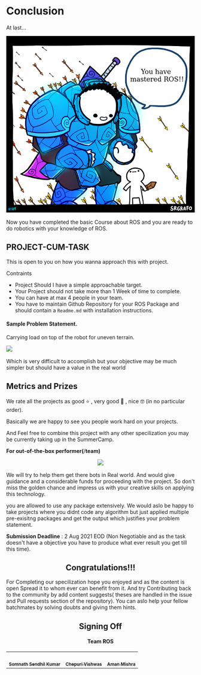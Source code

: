 # Conclusion

At last...
<p align="center"> <img src="meme.jpg" width="700"/> </p>

Now you have completed the basic Course about ROS and you are ready to do robotics with your knowledge of ROS.

## PROJECT-CUM-TASK
This is open to you on how you wanna approach this with project.

Contraints
- Project Should I have a simple approachable target.
- Your Project should not take more than 1 Week of time to complete.
- You can have at max 4 people in your team.
- You have to maintain Github Repository for your ROS Package and should contain a `Readme.md` with installation instructions.

#### Sample Problem Statement.

Carrying load on top of the robot for uneven terrain.

![](https://user-images.githubusercontent.com/18740653/60263157-43da7f80-98e0-11e9-9d6b-b3940ef82ce9.png)

Which is very difficult to accomplish but your objective may be much simpler but should have a value in the real world

## Metrics and Prizes

We rate all the projects as good :star: , very good :star2: , nice :nerd_face: (in no particular order).

Basically we are happy to see you people work hard on your projects.

And Feel free to combine this project with any other specilization you may be currently taking up in the SummerCamp.

**For out-of-the-box performer(**/**team)**
<p align="center"> <img src="https://miro.medium.com/max/1048/1*XSvMTzJAOmEpe6oRs0C1Bw.png"></img></p>

We will try to help them get there bots in Real world. And would give guidance and a considerable funds for proceeding with the project. So don't miss the golden chance and impress us with your creative skills on applying this technology.

you are allowed to use any package extensively. We would aslo be happy to take projects where you didnt code any algorithm but just applied multiple pre-exisitng packages and get the output which justifies your problem statement.

**Submission Deadline** : 2 Aug 2021 EOD (Non Negotiable and as the task doesn't have a objective you have to produce what ever result you get till this time).

<p align="center">
<h2 align="center">Congratulations!!!</h2>
</p>

For Completing our specilization hope you enjoyed and as the content is open Spread it to whom ever can benefit from it. And try Contributing back to the community by add content suggests( theses are handled in the issue and Pull requests section of the repository). You can aslo help your fellow batchmates by solving doubts and giving them hints.

<p align="center">
<h2 align="center">Signing Off</h2>
<h4 align="center">Team ROS</h4>

<table align="center">
 <td align="center">
     <a href="https://github.com/hex-plex">
    <img src="https://hex-plex.github.io/authors/admin/avatar_hu33d8f2710ea4928d295bd08cdc05f6eb_346396_270x270_fill_q75_lanczos_center.jpg?s=460&v=4" width="100px;" alt=""/><br /><sub><b>Somnath Sendhil Kumar </b></sub></a><br />
    </td>
    <td align="center">
     <a href="https://github.com/vstark21">
    <img src="https://vstark21.github.io/assets/img/profile-img.jpg?s=460&v=4" width="100px;" alt=""/><br /><sub><b>Chepuri Vishwas</b></sub></a><br />
	</td>
	<td align="center">
     <a href="https://github.com/Amshra267">
    <img src="https://amshra267.github.io/Amshra267_Website/static/media/avatar.440eace9.svg?s=460&v=4" width="100px;" alt=""/><br /><sub><b>Aman Mishra</b></sub></a><br />
	</td>

</table>

</p>
